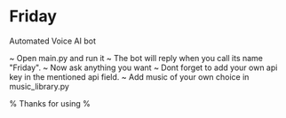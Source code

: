 # Friday
Automated Voice AI bot

~ Open main.py and run it
~ The bot will reply when you call its name "Friday".
~ Now ask anything you want
~ Dont forget to add your own api key in the mentioned api field.
~ Add music of your own choice in music_library.py 

% Thanks for using %
